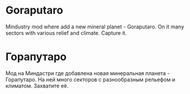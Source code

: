 # Goraputaro
Mindustry mod where add a new mineral planet - Goraputaro. On it many sectors with various relief and climate. Capture it.
# Горапутаро
Мод на Миндастри где добавлена новая минеральная планета - Горапутаро. На ней много секторов с разнообразным рельефом и климатом. Захватите её.
